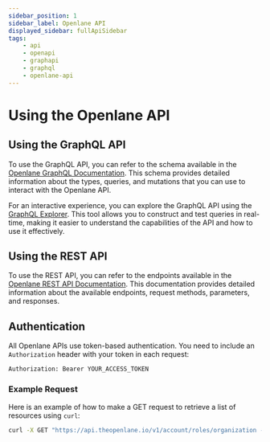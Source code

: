 ```yaml
---
sidebar_position: 1
sidebar_label: Openlane API
displayed_sidebar: fullApiSidebar
tags: 
    - api
    - openapi
    - graphapi
    - graphql
    - openlane-api
---
```


# Using the Openlane API

## Using the GraphQL API

To use the GraphQL API, you can refer to the schema available in the [Openlane GraphQL Documentation](/docs/api/graph-api/queries). This schema provides detailed information about the types, queries, and mutations that you can use to interact with the Openlane API.

For an interactive experience, you can explore the GraphQL API using the [GraphQL Explorer](/graphql). This tool allows you to construct and test queries in real-time, making it easier to understand the capabilities of the API and how to use it effectively.

## Using the REST API

To use the REST API, you can refer to the endpoints available in the [Openlane REST API Documentation](/docs/api/rest-api/endpoints). This documentation provides detailed information about the available endpoints, request methods, parameters, and responses.

## Authentication

All Openlane APIs use token-based authentication. You need to include an `Authorization` header with your token in each request:

```
Authorization: Bearer YOUR_ACCESS_TOKEN
```

### Example Request

Here is an example of how to make a GET request to retrieve a list of resources using `curl`:

```sh
curl -X GET "https://api.theopenlane.io/v1/account/roles/organization -H "Authorization: Bearer YOUR_ACCESS_TOKEN"
```